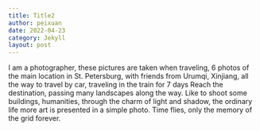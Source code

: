```yaml
---
title: Title2
author: peixuan
date: 2022-04-23
category: Jekyll
layout: post
---
```


I am a photographer, these pictures are taken when traveling, 6 photos of the main location in St. Petersburg, with friends from Urumqi, Xinjiang, all the way to travel by car, traveling in the train for 7 days Reach the destination, passing many landscapes along the way. Like to shoot some buildings, humanities, through the charm of light and shadow, the ordinary life more art is presented in a simple photo. Time flies, only the memory of the grid forever.

[1]: https://pages.github.com
